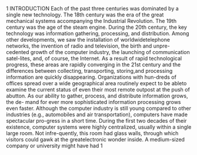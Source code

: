1
INTRODUCTION
Each of the past three centuries was dominated by a single new technology.
The 18th century was the era of the great mechanical systems accompanying the
Industrial Revolution. The 19th century was the age of the steam engine. During
the 20th century, the key technology was information gathering, processing, and
distribution. Among other developments, we saw the installation of worldwidetelephone networks, the invention of radio and television, the birth and unpre-
cedented growth of the computer industry, the launching of communication satel-lites, and, of course, the Internet.
As a result of rapid technological progress, these areas are rapidly converging
in the 21st century and the differences between collecting, transporting, storing,and processing information are quickly disappearing. Organizations with hun-dreds of offices spread over a wide geographical area routinely expect to be ableto examine the current status of even their most remote outpost at the push of abutton. As our ability to gather, process, and distribute information grows, the de-
mand for ever more sophisticated information processing grows even faster.
Although the computer industry is still young compared to other industries
(e.g., automobiles and air transportation), computers have made spectacular pro-gress in a short time. During the first two decades of their existence, computer
systems were highly centralized, usually within a single large room. Not infre-quently, this room had glass walls, through which visitors could gawk at the greatelectronic wonder inside. A medium-sized company or university might have had
1